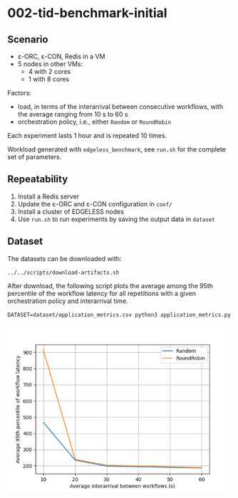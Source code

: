 # 002-tid-benchmark-initial

## Scenario

- ε-ORC, ε-CON, Redis in a VM
- 5 nodes in other VMs:
  - 4 with 2 cores
  - 1 with 8 cores

Factors:
- load, in terms of the interarrival between consecutive workflows, with the
  average ranging from 10 s to 60 s
- orchestration policy, i.e., either `Random` or `RoundRobin`

Each experiment lasts 1 hour and is repeated 10 times.

Workload generated with `edgeless_benchmark`, see `run.sh` for the complete
set of parameters.

## Repeatability

1. Install a Redis server
2. Update the ε-ORC and ε-CON configuration in `conf/`
3. Install a cluster of EDGELESS nodes
4. Use `run.sh` to run experiments by saving the output data in `dataset`

## Dataset

The datasets can be downloaded with:

```shell
../../scripts/download-artifacts.sh
```

After download, the following script plots the average among the 95th percentile
of the workflow latency for all repetitions with a given orchestration policy
and interarrival time.

```shell
DATASET=dataset/application_metrics.csv python3 application_metrics.py
```

![](application_metrics.png)